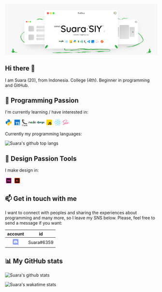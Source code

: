 ![Suara's Banner](images/suara-banner.png)

## Hi there 👋

I am Suara (20), from Indonesia. College (4th). Beginner in programming and GitHub.

## 🌱 Programming Passion

I'm currently learning / have interested in:

<img src="images/ic_python.png" alt="python" width="24"/>
<img src="images/ic_typescript.png" alt="typescript" width="24"/>
<img src="images/ic_flask.png" alt="flask" width="18"/>
<img src="images/ic_nodejs.png" alt="node" width="24"/>
<img src="images/ic_django.png" alt="django" width="24"/>
<img src="images/ic_javascript.png" alt="javascript" width="24"/>
<img src="images/ic_react.png" alt="react" width="24"/>
<img src="images/ic_sass.png" alt="sass" width="24"/>

Currently my programming languages:

![Suara's github top langs](https://github-readme-stats.vercel.app/api/top-langs/?username=suarasiy&layout=compact)

## 🌱 Design Passion Tools

I make design in:

<img src="images/ic_xd.png" alt="adobe xd" width="24"/>
<img src="images/ic_ai.png" alt="adobe illustrator" width="24"/>

## 📫 Get in touch with me

I want to connect with peoples and sharing the experiences about programming and many more, so I leave my SNS below. Please, feel free to send a message if you want:

| account   | id |
| :-------: | ---- |
| <img src="images/discord.png" alt="discord" width="24"/> | Suara#6359 |

## 📊 My GitHub stats

![Suara's github stats](https://github-readme-stats.vercel.app/api?username=suarasiy&show_icons=true)

![Suara's wakatime stats](https://github-readme-stats.vercel.app/api/wakatime?username=suarasiy)

<!-- ## Time -->
<!-- [![Suara's wakatime tracker](https://wakatime.com/badge/github/suarasiy/suarasiy.svg)](https://wakatime.com/badge/github/suarasiy/suarasiy) -->

<!--
**suarasiy/suarasiy** is a ✨ _special_ ✨ repository because its `README.md` (this file) appears on your GitHub profile.

Here are some ideas to get you started:

- 🔭 I’m currently working on ...
- 🌱 I’m currently learning ...
- 👯 I’m looking to collaborate on ...
- 🤔 I’m looking for help with ...
- 💬 Ask me about ...
- 📫 How to reach me: ...
- 😄 Pronouns: ...
- ⚡ Fun fact: ...
-->
